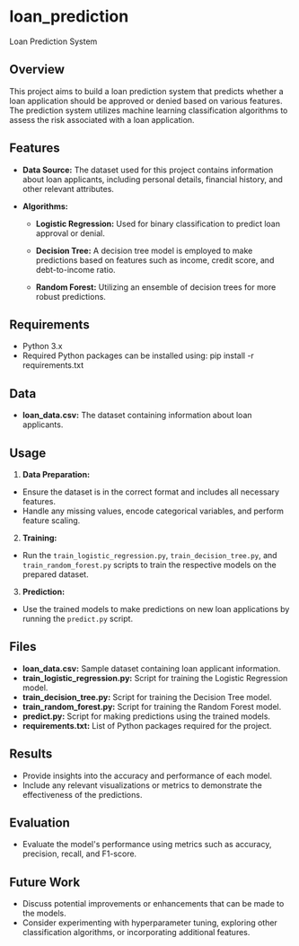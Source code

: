 # loan_prediction
 Loan Prediction System

## Overview
This project aims to build a loan prediction system that predicts whether a loan application should be approved or denied based on various features. The prediction system utilizes machine learning classification algorithms to assess the risk associated with a loan application.

## Features
- **Data Source:** The dataset used for this project contains information about loan applicants, including personal details, financial history, and other relevant attributes.

- **Algorithms:**
  - **Logistic Regression:** Used for binary classification to predict loan approval or denial.
  
  - **Decision Tree:** A decision tree model is employed to make predictions based on features such as income, credit score, and debt-to-income ratio.

  - **Random Forest:** Utilizing an ensemble of decision trees for more robust predictions.

## Requirements
- Python 3.x
- Required Python packages can be installed using:
pip install -r requirements.txt


## Data
- **loan_data.csv:** The dataset containing information about loan applicants.

## Usage
1. **Data Preparation:**
 - Ensure the dataset is in the correct format and includes all necessary features.
 - Handle any missing values, encode categorical variables, and perform feature scaling.

2. **Training:**
 - Run the `train_logistic_regression.py`, `train_decision_tree.py`, and `train_random_forest.py` scripts to train the respective models on the prepared dataset.

3. **Prediction:**
 - Use the trained models to make predictions on new loan applications by running the `predict.py` script.

## Files
- **loan_data.csv:** Sample dataset containing loan applicant information.
- **train_logistic_regression.py:** Script for training the Logistic Regression model.
- **train_decision_tree.py:** Script for training the Decision Tree model.
- **train_random_forest.py:** Script for training the Random Forest model.
- **predict.py:** Script for making predictions using the trained models.
- **requirements.txt:** List of Python packages required for the project.

## Results
- Provide insights into the accuracy and performance of each model.
- Include any relevant visualizations or metrics to demonstrate the effectiveness of the predictions.

## Evaluation
- Evaluate the model's performance using metrics such as accuracy, precision, recall, and F1-score.

## Future Work
- Discuss potential improvements or enhancements that can be made to the models.
- Consider experimenting with hyperparameter tuning, exploring other classification algorithms, or incorporating additional features.

